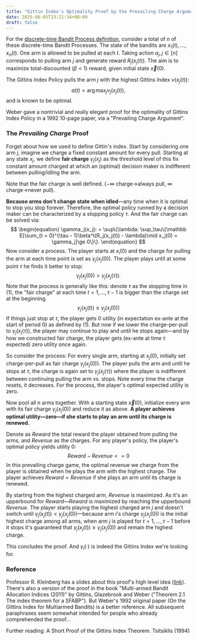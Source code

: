 ```yaml
---
title: "Gittin Index's Optimality Proof by the Prevailing Charge Argument from Weber (1992)"
date: 2025-06-05T23:21:34+08:00
draft: false
---
```


For the [discrete-time Bandit Process definition](/posts/hophop_gittins/), consider a total of $n$ of these discrete-time Bandit Processes. The state of the bandits are $x_1(t), \ldots, x_n(t)$. One arm is allowed to be pulled at each $t$. Taking action $a_j, j\in [n]$ corresponds to pulling arm $j$ and generate reward $R_j(x_j(t))$. The aim is to maximize total-discounted ($\beta < 1$) reward, given initial state $\vec x(0)$.

The Gittins Index Policy pulls the arm $j$ with the highest Gittins Index $\nu(x_j(t))$:
$$
a(t) = \arg\max_j \nu_j(x_j(t)),
$$
and is known to be optimal.

Weber gave a nontrivial and really elegant proof for the optimality of Gittins Index Policy in a 1992 10-page paper, via a "Prevailing Charge Argument".

### The *Prevailing Charge* Proof

Forget about how we used to define Gittin's index. Start by considering one arm $j$, imagine we charge a fixed constant amount for every pull. Starting at any state $x_j$, we define **fair charge** $\gamma_j(x_j)$ as the threshold level of this fix constant amount charged at which an (optimal) decision maker is indifferent between pulling/idling the arm. 

Note that the fair charge is well defined. ($-\infty$ charge->always pull, $\infty$ charge->never pull).

**Because arms don't change state when idled**—any time when it is optimal to stop you stop forever. Therefore, the optimal policy runned by a decision maker can be characterized by a stopping policy $\tau$. And the fair charge can be solved via:
$$
\begin{equation}
\gamma_j(x_j): = \sup\{\lambda: \sup_\tau\{\mathbb E[\sum_{t = 0}^{\tau - 1}\beta^t(R_j(x_j(t)) - \lambda)\mid x_j(0) = \gamma_j]\ge 0\}\}.
\end{equation}
$$
Now consider a process. The player starts at $x_i(0)$ and the charge for pulling the arm at each time point is set as $\gamma_j(x_j(0))$. The player plays until at some point $\tau$ he finds it better to stop:
$$
\gamma_j (x_j(0)) > \gamma_j (x_j(\tau)).
$$
Note that the process is generally like this: denote $\tau$ as the stopping time in (1),  the "fair charge" at each time $t = 1, \ldots, \tau -1$ is bigger than the charge set at the beginning.
$$
\gamma_j(x_j(t))\ge \gamma_j(x_j(0))
$$
If things just stop at $\tau$, the player gets $0$ utility (in expectation ex-ante at the start of period 0) as defined by $(1)$. But now if we lower the charge-per-pull to $\gamma_j (x_j(\tau))$, the player may continue to play and until he stops again—and by how we constructed fair charge, the player gets (ex-ante at time $\tau$ expected) zero utility once again.

So consider the process: For every single arm, starting at $x_j(0)$, initially set charge-per-pull as fair charge $\gamma_j(x_j(0))$. The player pulls the arm and until he stops at $\tau$, the charge is again set to $\gamma_j(x_j(\tau))$ where the player is indifferent between continuing pulling the arm vs. stops. Note every time the charge resets, it decreases. For the process, the player's optimal expected utility is zero.

Now pool all $n$ arms together. With a starting state $\vec x(0)$, initialize every arm with its fair charge $\gamma_j(x_j(0))$ and reduce it as above. **A player achieves optimal utility—zero—if she starts to play an arm until its charge is renewed.**

Denote as $Reward$ the total reward the player obtained from pulling the arms, and $Revenue$ as the charges. For any player's policy, the player's optimal policy yields utility 0:
$$
Reward - Revenue <= 0
$$
In this prevailing charge game, the optimal revenue we charge from the player is obtained when he plays the arm with the highest charge. The player achieves $Reward = Revenue$ if she plays an arm until its charge is renewed. 

By starting from the highest charged arm, $Revenue$ is maximized. As it's an upperbound for $Reward$—$Reward$ is maximized by reaching the upperbound $Revenue$. The player starts playing the highest charged arm $j$ and doesn't switch until $\gamma_j(x_j(t))<\gamma_j(x_j(0))$—because arm $i$'s charge $\gamma_j(x_j(0))$ is the initial highest charge among all arms, when arm $j$ is played for $t = 1, \ldots, \tau - 1$ before it stops it's guaranteed that $\gamma_j(x_j(t))\ge\gamma_j(x_j(0))$ and remain the highest charge.

This concludes the proof. And $\gamma_i(\cdot)$ is indeed the Gittins Index we're looking for.

### Reference

Professor R. Kleinberg has a slides about this proof's high level idea ([link](https://www.cs.cornell.edu/courses/cs6840/2017sp/lecnotes/6840sp17R_Kleinberg.pdf)). There's also a version of the proof in the book "Multi-armed Bandit Allocation Indices (2011)" by Gittins, Glazebrook and Weber ("Theorem 2.1 The index theorem for a SFABP"). But Weber's 1992 original paper (On the Gittins Index for Multiarmed Bandits) is a better reference. All subsequent paraphrases seem somewhat intended for people who already comprehended the proof...

Further reading: A Short Proof of the Gittins Index Theorem. Tsitsiklis (1994)
